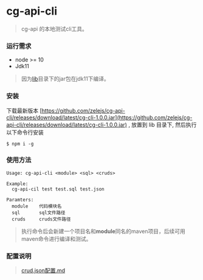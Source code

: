# cg-api-cli
> cg-api 的本地测试cli工具。

### 运行需求

- node >= 10
- Jdk11

>  因为[lib](./lib)目录下的jar包在jdk11下编译。

### 安装

下载最新版本 [https://github.com/zelejs/cg-api-cli/releases/download/latest/cg-cli-1.0.0.jar](https://github.com/zelejs/cg-api-cli/releases/download/latest/cg-cli-1.0.0.jar) , 放置到 lib 目录下, 然后执行以下命令行安装

```shell
$ npm i -g
```

### 使用方法

```
Usage: cg-api-cli <module> <sql> <cruds>

Example:
  cg-api-cil test test.sql test.json

Paramters:
  module	代码模块名
  sql		sql文件路径
  cruds		cruds文件路径
```

> 执行命令后会新建一个项目名和**module**同名的maven项目，后续可用maven命令进行编译和测试。

### 配置说明
> [crud.json配置.md](crud.json使用说明.md)
